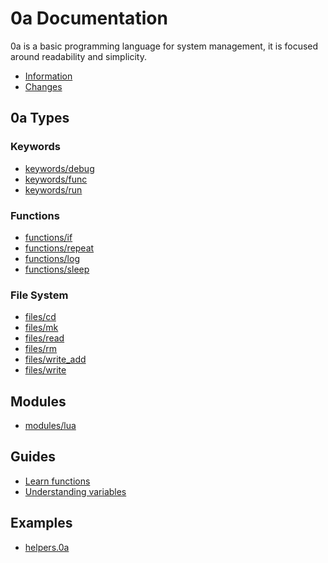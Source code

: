 # 0a Documentation
0a is a basic programming language for system management, it is focused around readability and simplicity. 

- [Information](/?md/info.md)
- [Changes](/?md/changelog.md)

## 0a Types

### Keywords

- [keywords/debug](/?md/api/keywords/debug.md)
- [keywords/func](/?md/api/keywords/func.md)
- [keywords/run](/?md/api/keywords/run.md)

### Functions

- [functions/if](/?md/api/functions/if.md)
- [functions/repeat](/?md/api/functions/repeat.md)
- [functions/log](/?md/api/functions/log.md)
- [functions/sleep](/?md/api/functions/sleep.md)

### File System

- [files/cd](/?md/api/files/cd.md)
- [files/mk](/?md/api/files/mk.md)
- [files/read](/?md/api/files/read.md)
- [files/rm](/?md/api/files/rm.md)
- [files/write_add](/?md/api/files/write_add.md)
- [files/write](/?md/api/files/write.md)

## Modules

- [modules/lua](/?md/api/modules/lua.md)

## Guides

- [Learn functions](/?md/guides/learnfunc.md)
- [Understanding variables](/?md/guides/variables.md)

## Examples

- [helpers.0a](/?md/examples/helpers.md)

<br><br>